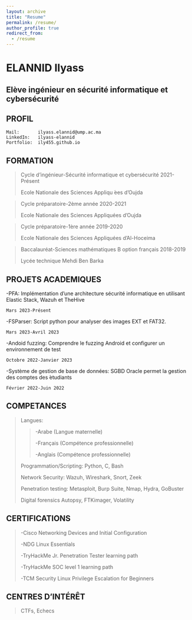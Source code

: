 ```yaml
---
layout: archive
title: "Resume"
permalink: /resume/
author_profile: true
redirect_from:
  - /resume
---
```


<!-- {% include base_path %} -->

# ELANNID Ilyass

## Elève ingénieur en sécurité informatique et cybersécurité
## PROFIL

```
Mail:       ilyass.elannid@ump.ac.ma
LinkedIn:   ilyass-elannid
Portfolio:  ily455.github.io
```
## FORMATION


>Cycle d’ingénieur-Sécurité informatique et cybersécurité 2021-Présent
>
>Ecole Nationale des Sciences Appliqu ́ees d’Oujda


>Cycle préparatoire-2ème année 2020-2021
>
>Ecole Nationale des Sciences Appliquées d’Oujda


>Cycle préparatoire-1ère année 2019-2020
>
>Ecole Nationale des Sciences Appliquées d’Al-Hoceima


>Baccalauréat-Sciences mathématiques B option français 2018-2019
>
>Lycée technique Mehdi Ben Barka

## PROJETS ACADEMIQUES 

-PFA: Implémentation d’une architecture sécurité informatique en utilisant Elastic Stack, Wazuh et TheHive

```
Mars 2023-Présent
```
-FSParser: Script python pour analyser des images EXT et FAT32. 

```
Mars 2023-Avril 2023
```

-Andoid fuzzing: Comprendre le fuzzing Android et configurer un environnement de test

```
Octobre 2022-Janvier 2023
```
-Système de gestion de base de données: SGBD Oracle permet la
gestion des comptes des ́etudiants

```
Février 2022-Juin 2022
```
## COMPETANCES


>Langues: 
>>-Arabe (Langue maternelle)
>>
>>-Français (Compétence professionnelle)
>>
>>-Anglais (Compétence professionnelle)
>
>Programmation/Scripting: Python, C, Bash
>
>Network Security: Wazuh, Wireshark, Snort, Zeek
>
>Penetration testing: Metasploit, Burp Suite, Nmap, Hydra, GoBuster
>
>Digital forensics Autopsy, FTKimager, Volatility

## CERTIFICATIONS

>-Cisco Networking Devices and Initial Configuration
>
>-NDG Linux Essentials
>
>-TryHackMe Jr. Penetration Tester learning path
>
>-TryHackMe SOC level 1 learning path
>
>-TCM Security Linux Privilege Escalation for Beginners

## CENTRES D’INTÉRÊT


>CTFs, Echecs




<!-- Education
======
* B.S. in GitHub, GitHub University, 2012
* M.S. in Jekyll, GitHub University, 2014
* Ph.D in Version Control Theory, GitHub University, 2018 (expected)

Work experience
======
* Summer 2015: Research Assistant
  * Github University
  * Duties included: Tagging issues
  * Supervisor: Professor Git

* Fall 2015: Research Assistant
  * Github University
  * Duties included: Merging pull requests
  * Supervisor: Professor Hub
  
Skills
======
* Skill 1
* Skill 2
  * Sub-skill 2.1
  * Sub-skill 2.2
  * Sub-skill 2.3
* Skill 3

Publications
======
  <ul>{% for post in site.publications %}
    {% include archive-single-cv.html %}
  {% endfor %}</ul>
  
Talks
======
  <ul>{% for post in site.talks %}
    {% include archive-single-talk-cv.html %}
  {% endfor %}</ul>
  
Teaching
======
  <ul>{% for post in site.teaching %}
    {% include archive-single-cv.html %}
  {% endfor %}</ul>
  
Service and leadership
======
* Currently signed in to 43 different slack teams -->
